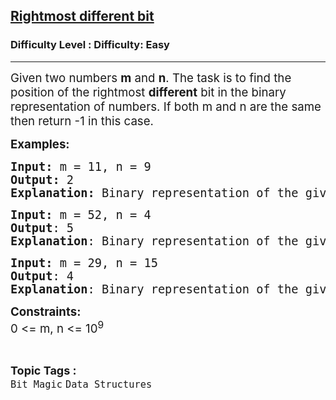 <h2><a href="https://www.geeksforgeeks.org/problems/rightmost-different-bit-1587115621/1">Rightmost different bit</a></h2><h3>Difficulty Level : Difficulty: Easy</h3><hr><div class="problems_problem_content__Xm_eO"><p><span style="font-size: 14pt;">Given two numbers <strong>m</strong> and <strong>n</strong>. The task is to find the position of the&nbsp;rightmost <strong>different</strong> bit in the binary representation of numbers.&nbsp;If both m and n are the same then return -1 in this case.</span></p>
<p><span style="font-size: 14pt;"><strong>Examples:&nbsp;</strong></span></p>
<pre><span style="font-size: 14pt;"><strong>Input: </strong>m = 11, n = 9
<strong>Output:</strong> 2
<strong>Explanation:</strong> Binary representation of the given numbers are: 1011 and 1001, 2nd bit from right is different.</span></pre>
<pre><span style="font-size: 14pt;"><strong>Input: </strong>m = 52, n = 4
<strong>Output</strong>: 5
<strong>Explanation</strong>: Binary representation of the given numbers are: 110100 and 0100, 5th-bit from right is different.<br></span></pre>
<pre><span style="font-size: 14pt;"><strong>Input: </strong>m = 29, n = 15
<strong>Output</strong>: 4
<strong>Explanation</strong>: Binary representation of the given numbers are: 29 in binary is 11101, 15 in binary is 01111. The 4th bit from the right is different.</span></pre>
<p><span style="font-size: 14pt;"><strong>Constraints:</strong><br>0 &lt;= m, n &lt;= 10<sup>9</sup><br></span></p></div><br><p><span style=font-size:18px><strong>Topic Tags : </strong><br><code>Bit Magic</code>&nbsp;<code>Data Structures</code>&nbsp;